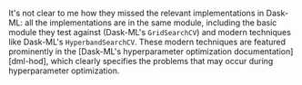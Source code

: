 
It's not clear to me how they missed the relevant
implementations in Dask-ML: all the implementations are in the same module,
including the basic module they test against (Dask-ML's `GridSearchCV`) and
modern techniques like Dask-ML's `HyperbandSearchCV`. These modern techniques
are featured prominently in the [Dask-ML's hyperparameter optimization
documentation][dml-hod], which clearly specifies the problems that may occur
during hyperparameter optimization.

